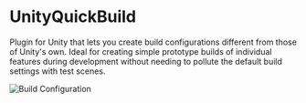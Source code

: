 # UnityQuickBuild
Plugin for Unity that lets you create build configurations different from those of Unity's own. Ideal for creating simple prototype builds of individual features during development without needing to pollute the default build settings with test scenes.

![Build Configuration](https://i.imgur.com/NOD9CXk.png)
